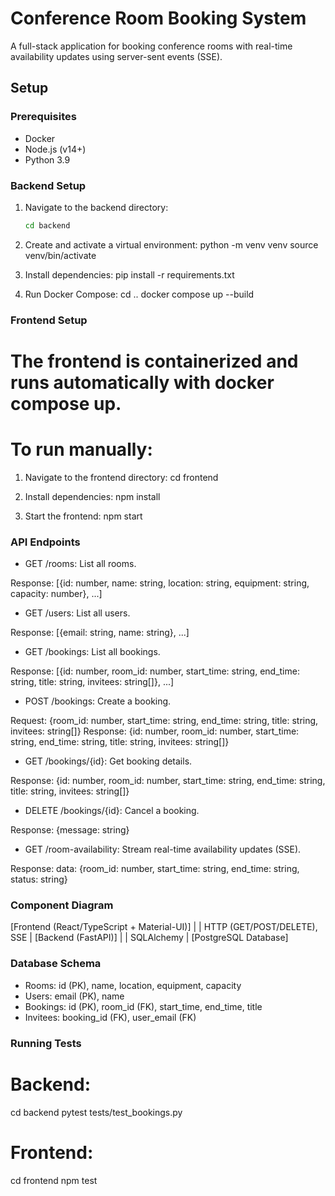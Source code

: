 # Conference Room Booking System

A full-stack application for booking conference rooms with real-time availability updates using server-sent events (SSE).

## Setup

### Prerequisites

- Docker
- Node.js (v14+)
- Python 3.9

### Backend Setup

1. Navigate to the backend directory:

   ```bash
   cd backend

   ```

2. Create and activate a virtual environment:
   python -m venv venv
   source venv/bin/activate

3. Install dependencies:
   pip install -r requirements.txt

4. Run Docker Compose:
   cd ..
   docker compose up --build

### Frontend Setup

# The frontend is containerized and runs automatically with docker compose up.

# To run manually:

1.  Navigate to the frontend directory:
    cd frontend

2.  Install dependencies:
    npm install

3.  Start the frontend:
    npm start

### API Endpoints

- GET /rooms: List all rooms.

Response: [{id: number, name: string, location: string, equipment: string, capacity: number}, ...]

- GET /users: List all users.

Response: [{email: string, name: string}, ...]

- GET /bookings: List all bookings.

Response: [{id: number, room_id: number, start_time: string, end_time: string, title: string, invitees: string[]}, ...]

- POST /bookings: Create a booking.

Request: {room_id: number, start_time: string, end_time: string, title: string, invitees: string[]}
Response: {id: number, room_id: number, start_time: string, end_time: string, title: string, invitees: string[]}

- GET /bookings/{id}: Get booking details.

Response: {id: number, room_id: number, start_time: string, end_time: string, title: string, invitees: string[]}

- DELETE /bookings/{id}: Cancel a booking.

Response: {message: string}

- GET /room-availability: Stream real-time availability updates (SSE).

Response: data: {room_id: number, start_time: string, end_time: string, status: string}

### Component Diagram

[Frontend (React/TypeScript + Material-UI)]
|
| HTTP (GET/POST/DELETE), SSE
|
[Backend (FastAPI)]
|
| SQLAlchemy
|
[PostgreSQL Database]

### Database Schema

- Rooms: id (PK), name, location, equipment, capacity
- Users: email (PK), name
- Bookings: id (PK), room_id (FK), start_time, end_time, title
- Invitees: booking_id (FK), user_email (FK)

### Running Tests

# Backend:

cd backend
pytest tests/test_bookings.py

# Frontend:

cd frontend
npm test
